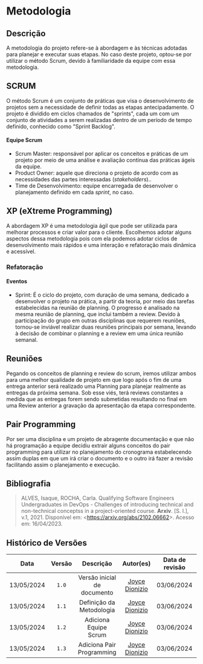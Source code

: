 # Metodologia

## Descrição 
A metodologia do projeto refere-se à abordagem e às técnicas adotadas para planejar e executar suas etapas. No caso deste projeto, optou-se por utilizar o método Scrum, devido à familiaridade da equipe com essa metodologia.

## SCRUM
O método Scrum é um conjunto de práticas que visa o desenvolvimento de projetos sem a necessidade de definir todas as etapas antecipadamente. O projeto é dividido em ciclos chamados de "sprints", cada um com um conjunto de atividades a serem realizadas dentro de um período de tempo definido, conhecido como "Sprint Backlog".

#### Equipe Scrum

* Scrum Master: responsável por aplicar os conceitos e práticas de um projeto por meio de uma análise e avaliação contínua das práticas ágeis da equipe.
* Product Owner: aquele que direciona o projeto de acordo com as necessidades das partes interessadas (*stakeholders*)..
* Time de Desenvolvimento: equipe encarregada de desenvolver o planejamento definido em cada *sprint*, no caso.

## XP (eXtreme Programming)
A abordagem XP é uma metodologia ágil que pode ser utilizada para melhorar processos e criar valor para o cliente. Escolhemos adotar alguns aspectos dessa metodologia pois com ela podemos adotar ciclos de desenvolvimento mais rápidos e uma interação e refatoração mais dinâmica e acessível.

### Refatoração


#### Eventos
* Sprint: É o ciclo do projeto, com duração de uma semana, dedicado a desenvolver o projeto na prática, a partir da teoria, por meio das tarefas estabelecidas na reunião de planning. O progresso é analisado na mesma reunião de planning, que inclui também a review. Devido à participação do grupo em outras disciplinas que requerem reuniões, tornou-se inviável realizar duas reuniões principais por semana, levando à decisão de combinar o planning e a review em uma única reunião semanal.

## Reuniões

Pegando os conceitos de planning e review do scrum, iremos utilizar ambos para uma melhor qualidade de projeto em que logo após o fim de uma entrega anterior será realizado uma Planning para planejar realmente as entregas da próxima semana.
Sob esse viés, terá reviews constantes a medida que as entregas forem sendo submetidas resultando no final em uma Review anterior a gravação da apresentação da etapa correspondente.


## Pair Programming
Por ser uma disciplina e um projeto de abragente documentação e que não há programação a equipe decidiu extrair alguns conceitos do pair programming para utilizar no planejamento do cronograma estabelecendo assim duplas em que um irá criar o documento e o outro irá fazer a revisão facilitando assim o planejamento e execução.


## Bibliografia
>ALVES, Isaque, ROCHA, Carla. Qualifying Software Engineers Undergraduates in DevOps - Challenges of introducing technical and non-technical conceptss in a project-oriented course. **Arxiv**. [S. l.], v.1, 2021. Disponível em: <<https://arxiv.org/abs/2102.06662>>. Acesso em: 16/04/2023.

## Histórico de Versões
|    Data    | Versão |          Descrição          |                   Autor(es)                   | Data de revisão |                 Revisor(es)                 |
| :--------: | :----: | :-------------------------: | :-------------------------------------------: | :-------------: | :-----------------------------------------: |
| 13/05/2024 | `1.0`  | Versão inicial de documento | [Joyce Dionizio](https://github.com/joycejdm) |   03/06/2024    | [Pedro Lucas](https://github.com/lucasdray) |
| 13/05/2024 | `1.1`  |  Definição da Metodologia   | [Joyce Dionizio](https://github.com/joycejdm) |   03/06/2024    | [Pedro Lucas](https://github.com/lucasdray) |
| 13/05/2024 | `1.2`  |    Adiciona Equipe Scrum    | [Joyce Dionizio](https://github.com/joycejdm) |   03/06/2024    | [Pedro Lucas](https://github.com/lucasdray) |
| 13/05/2024 | `1.3`  |  Adiciona Pair Programming  | [Joyce Dionizio](https://github.com/joycejdm) |   03/06/2024    | [Pedro Lucas](https://github.com/lucasdray) |

